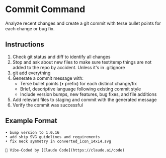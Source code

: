 # Commit Command

Analyze recent changes and create a git commit with terse bullet points for each change or bug fix.

## Instructions

1. Check git status and diff to identify all changes
2. Stop and ask about new files to make sure test/temp things are not added to the repo by accident. Unless it's in .gitignore
3. git add everything
4. Generate a commit message with:
   - Terse bullet points (• prefix) for each distinct change/fix
   - Brief, descriptive language following existing commit style
   - Include version bumps, new features, bug fixes, and file additions
5. Add relevant files to staging and commit with the generated message
6. Verify the commit was successful

## Example Format
```
• bump version to 1.0.16
• add ship SVG guidelines and requirements
• fix neck symmetry in converted_icon_14x14.svg

🤖 Vibe-Coded by [Claude Code](https://claude.ai/code)
```